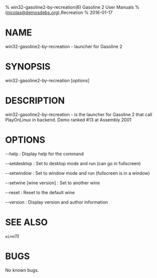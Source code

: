 % win32-gasoline2-by-recreation(6) Gasoline 2 User Manuals
%  (nicolas@demosdebs.org),Recreation
% 2016-01-17

# NAME
win32-gasoline2-by-recreation - launcher for Gasoline 2

# SYNOPSIS
win32-gasoline2-by-recreation [*options*]

# DESCRIPTION
win32-gasoline2-by-recreation - is the launcher for Gasoline 2 that call PlayOnLinux in backend.
Demo ranked #13 at Assembly 2001

# OPTIONS
\--help
:   Display help for the command

\--setdesktop
:   Set to desktop mode and run (can go in fullscreen)

\--setwindow
:   Set to window mode and run (fullscreen is in a window)

\--setwine [wine version]
:   Set to another wine

\--reset
:   Reset to the default wine

\--version
:   Display version and author information

# SEE ALSO
`wine`(1)

# BUGS
No known bugs.
